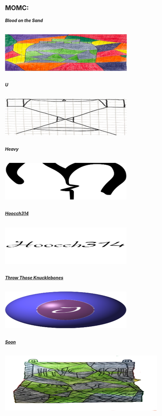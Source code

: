 MOMC:
------ 
<div class="row">
  
  <h5>Blood on the Sand</h5><div class="column"><p><a href="https://paceframe.github.io/Blood-on-the-Sand/"><img src="images/Bottle.png" width="400" alt="Sand" width="120" height="120"></a></p></div>

<h5>U</h5><div class="column"><p><a href="https://paceframe.github.io/U/"><img src="images/U.png" width="400" alt="U" width="120" height="120"></a></p></div>

<h5>Heavy</h5><div class="column"><p><a href="https://paceframe.github.io/Heavy/"><img src="images/Heav.png" width="400" alt="Heavy" width="120" height="120"></a></p></div>

  <h5><a href="Game Instructions/Hoocch314 Instructions.pdf">Hoocch314</a></h5><div class="column"><p><a href="https://paceframe.github.io/Hoocch314/"><img src="images/Hoocch314.png" width="400" alt="Hoocch" width="120" height="120"></a></p></div>
  
  <h5><a href="#">Throw Those Knucklebones</a></h5><div class="column"><p><a href="https://paceframe.github.io/Throw-Those-Knucklebones/"><img src="images/Throw Those Knucklebones.png" style="background-color:transparent;"  width="400" alt="Hoocch" width="120" height="120"></a></p></div>
  
  <h5><a href="#">Soon</a></h5><div class="column"><p><a href="https://www.momc.page/"><img src="images/chess.png" style="background-color:transparent;"  width="500" alt="I" width="120" height="180"></a></p></div>
  

  
 
